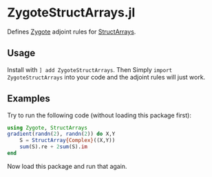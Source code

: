 # ZygoteStructArrays.jl

Defines [Zygote](https://github.com/FluxML/Zygote.jl) adjoint rules for [StructArrays](https://github.com/JuliaArrays/StructArrays.jl).

## Usage

Install with `] add ZygoteStructArrays`. Then Simply `import ZygoteStructArrays` into your code and the adjoint rules will just work.

## Examples

Try to run the following code (without loading this package first):

```julia
using Zygote, StructArrays
gradient(randn(2), randn(2)) do X,Y
    S = StructArray{Complex}((X,Y))
    sum(S).re + 2sum(S).im
end
```

Now load this package and run that again.
